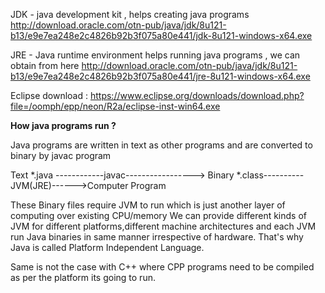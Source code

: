 JDK - java development kit , helps creating java programs
http://download.oracle.com/otn-pub/java/jdk/8u121-b13/e9e7ea248e2c4826b92b3f075a80e441/jdk-8u121-windows-x64.exe

JRE - Java runtime environment helps running java programs , we can obtain from here
http://download.oracle.com/otn-pub/java/jdk/8u121-b13/e9e7ea248e2c4826b92b3f075a80e441/jre-8u121-windows-x64.exe

Eclipse download : https://www.eclipse.org/downloads/download.php?file=/oomph/epp/neon/R2a/eclipse-inst-win64.exe

**How java programs run ?**

Java programs are written in text as other programs and are converted to binary by javac program

Text *.java ------------javac-----------------> Binary *.class----------JVM(JRE)------>Computer Program
  

These Binary files require JVM to run which is just another layer of computing over existing CPU/memory
We can provide different kinds of JVM for different platforms,different machine architectures and each JVM run  Java binaries in same manner irrespective of hardware.
That's why Java is called Platform Independent Language.

Same is not the case with C++ where CPP programs need to be compiled as per the platform its going to run.

